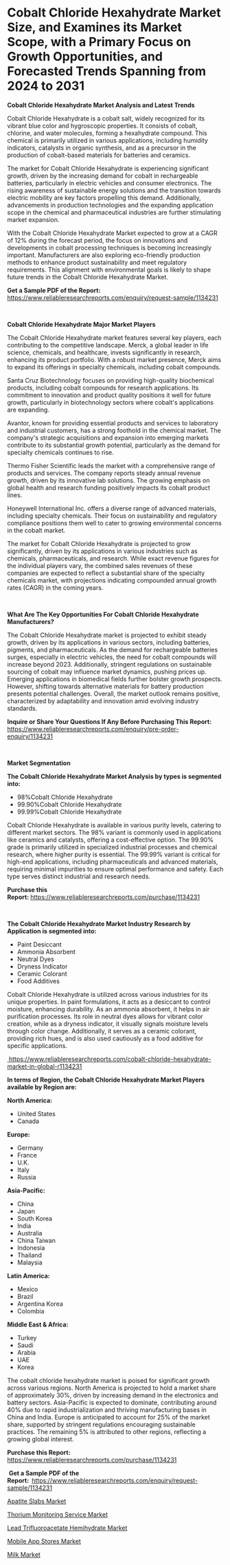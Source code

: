 <p><h1>Cobalt Chloride Hexahydrate Market Size, and Examines its Market Scope, with a Primary Focus on Growth Opportunities, and Forecasted Trends Spanning from 2024 to 2031</h1></p><p><strong>Cobalt Chloride Hexahydrate Market Analysis and Latest Trends</strong></p>
<p><p>Cobalt Chloride Hexahydrate is a cobalt salt, widely recognized for its vibrant blue color and hygroscopic properties. It consists of cobalt, chlorine, and water molecules, forming a hexahydrate compound. This chemical is primarily utilized in various applications, including humidity indicators, catalysts in organic synthesis, and as a precursor in the production of cobalt-based materials for batteries and ceramics.</p><p>The market for Cobalt Chloride Hexahydrate is experiencing significant growth, driven by the increasing demand for cobalt in rechargeable batteries, particularly in electric vehicles and consumer electronics. The rising awareness of sustainable energy solutions and the transition towards electric mobility are key factors propelling this demand. Additionally, advancements in production technologies and the expanding application scope in the chemical and pharmaceutical industries are further stimulating market expansion.</p><p>With the Cobalt Chloride Hexahydrate Market expected to grow at a CAGR of 12% during the forecast period, the focus on innovations and developments in cobalt processing techniques is becoming increasingly important. Manufacturers are also exploring eco-friendly production methods to enhance product sustainability and meet regulatory requirements. This alignment with environmental goals is likely to shape future trends in the Cobalt Chloride Hexahydrate Market.</p></p>
<p><strong>Get a Sample PDF of the Report:&nbsp;</strong> <a href="https://www.reliableresearchreports.com/enquiry/request-sample/1134231?utm_campaign=3&utm_medium=2&utm_source=Github&utm_content=ia&utm_term=08102024&utm_id=cobalt-chloride-hexahydrate">https://www.reliableresearchreports.com/enquiry/request-sample/1134231</a></p>
<p>&nbsp;</p>
<p><strong>Cobalt Chloride Hexahydrate Major Market Players</strong></p>
<p><p>The Cobalt Chloride Hexahydrate market features several key players, each contributing to the competitive landscape. Merck, a global leader in life science, chemicals, and healthcare, invests significantly in research, enhancing its product portfolio. With a robust market presence, Merck aims to expand its offerings in specialty chemicals, including cobalt compounds.</p><p>Santa Cruz Biotechnology focuses on providing high-quality biochemical products, including cobalt compounds for research applications. Its commitment to innovation and product quality positions it well for future growth, particularly in biotechnology sectors where cobalt's applications are expanding.</p><p>Avantor, known for providing essential products and services to laboratory and industrial customers, has a strong foothold in the chemical market. The company's strategic acquisitions and expansion into emerging markets contribute to its substantial growth potential, particularly as the demand for specialty chemicals continues to rise.</p><p>Thermo Fisher Scientific leads the market with a comprehensive range of products and services. The company reports steady annual revenue growth, driven by its innovative lab solutions. The growing emphasis on global health and research funding positively impacts its cobalt product lines.</p><p>Honeywell International Inc. offers a diverse range of advanced materials, including specialty chemicals. Their focus on sustainability and regulatory compliance positions them well to cater to growing environmental concerns in the cobalt market.</p><p>The market for Cobalt Chloride Hexahydrate is projected to grow significantly, driven by its applications in various industries such as chemicals, pharmaceuticals, and research. While exact revenue figures for the individual players vary, the combined sales revenues of these companies are expected to reflect a substantial share of the specialty chemicals market, with projections indicating compounded annual growth rates (CAGR) in the coming years.</p></p>
<p>&nbsp;</p>
<p><strong>What Are The Key Opportunities For Cobalt Chloride Hexahydrate Manufacturers?</strong></p>
<p><p>The Cobalt Chloride Hexahydrate market is projected to exhibit steady growth, driven by its applications in various sectors, including batteries, pigments, and pharmaceuticals. As the demand for rechargeable batteries surges, especially in electric vehicles, the need for cobalt compounds will increase beyond 2023. Additionally, stringent regulations on sustainable sourcing of cobalt may influence market dynamics, pushing prices up. Emerging applications in biomedical fields further bolster growth prospects. However, shifting towards alternative materials for battery production presents potential challenges. Overall, the market outlook remains positive, characterized by adaptability and innovation amid evolving industry standards.</p></p>
<p><strong>Inquire or Share Your Questions If Any Before Purchasing This Report:</strong> <a href="https://www.reliableresearchreports.com/enquiry/pre-order-enquiry/1134231?utm_campaign=3&utm_medium=2&utm_source=Github&utm_content=ia&utm_term=08102024&utm_id=cobalt-chloride-hexahydrate">https://www.reliableresearchreports.com/enquiry/pre-order-enquiry/1134231</a></p>
<p>&nbsp;</p>
<p><strong>Market Segmentation</strong></p>
<p><strong>The Cobalt Chloride Hexahydrate Market Analysis by types is segmented into:</strong></p>
<p><ul><li>98%Cobalt Chloride Hexahydrate</li><li>99.90%Cobalt Chloride Hexahydrate</li><li>99.99%Cobalt Chloride Hexahydrate</li></ul></p>
<p><p>Cobalt Chloride Hexahydrate is available in various purity levels, catering to different market sectors. The 98% variant is commonly used in applications like ceramics and catalysts, offering a cost-effective option. The 99.90% grade is primarily utilized in specialized industrial processes and chemical research, where higher purity is essential. The 99.99% variant is critical for high-end applications, including pharmaceuticals and advanced materials, requiring minimal impurities to ensure optimal performance and safety. Each type serves distinct industrial and research needs.</p></p>
<p><strong>Purchase this Report:&nbsp;</strong><a href="https://www.reliableresearchreports.com/purchase/1134231?utm_campaign=3&utm_medium=2&utm_source=Github&utm_content=ia&utm_term=08102024&utm_id=cobalt-chloride-hexahydrate">https://www.reliableresearchreports.com/purchase/1134231</a></p>
<p>&nbsp;</p>
<p><strong>The Cobalt Chloride Hexahydrate Market Industry Research by Application is segmented into:</strong></p>
<p><ul><li>Paint Desiccant</li><li>Ammonia Absorbent</li><li>Neutral Dyes</li><li>Dryness Indicator</li><li>Ceramic Colorant</li><li>Food Additives</li></ul></p>
<p><p>Cobalt Chloride Hexahydrate is utilized across various industries for its unique properties. In paint formulations, it acts as a desiccant to control moisture, enhancing durability. As an ammonia absorbent, it helps in air purification processes. Its role in neutral dyes allows for vibrant color creation, while as a dryness indicator, it visually signals moisture levels through color change. Additionally, it serves as a ceramic colorant, providing rich hues, and is also used cautiously as a food additive for specific applications.</p></p>
<p><a href="https://www.reliableresearchreports.com/cobalt-chloride-hexahydrate-market-in-global-r1134231?utm_campaign=3&utm_medium=2&utm_source=Github&utm_content=ia&utm_term=08102024&utm_id=cobalt-chloride-hexahydrate">&nbsp;https://www.reliableresearchreports.com/cobalt-chloride-hexahydrate-market-in-global-r1134231</a></p>
<p><strong>In terms of Region, the Cobalt Chloride Hexahydrate Market Players available by Region are:</strong></p>
<p>
    <p> <strong> North America: </strong>
        <ul>
            <li>United States</li>
            <li>Canada</li>
        </ul>
        </p> 
    <p> <strong> Europe: </strong>
        <ul>
            <li>Germany</li>
            <li>France</li>
            <li>U.K.</li>
            <li>Italy</li>
            <li>Russia</li>
        </ul>
        </p> 
    <p> <strong> Asia-Pacific: </strong>
        <ul>
            <li>China</li>
            <li>Japan</li>
            <li>South Korea</li>
            <li>India</li>
            <li>Australia</li>
            <li>China Taiwan</li>
            <li>Indonesia</li>
            <li>Thailand</li>
            <li>Malaysia</li>
        </ul>
        </p> 
    <p> <strong> Latin America: </strong>
        <ul>
            <li>Mexico</li>
            <li>Brazil</li>
            <li>Argentina Korea</li>
            <li>Colombia</li>
        </ul>
        </p> 
    <p> <strong> Middle East & Africa: </strong>
        <ul>
            <li>Turkey</li>
            <li>Saudi</li>
            <li>Arabia</li>
            <li>UAE</li>
            <li>Korea</li>
        </ul>
    </p>
    </p>
<p><p>The cobalt chloride hexahydrate market is poised for significant growth across various regions. North America is projected to hold a market share of approximately 30%, driven by increasing demand in the electronics and battery sectors. Asia-Pacific is expected to dominate, contributing around 40% due to rapid industrialization and thriving manufacturing bases in China and India. Europe is anticipated to account for 25% of the market share, supported by stringent regulations encouraging sustainable practices. The remaining 5% is attributed to other regions, reflecting a growing global interest.</p></p>
<p><strong>Purchase this Report: </strong><a href="https://www.reliableresearchreports.com/purchase/1134231?utm_campaign=3&utm_medium=2&utm_source=Github&utm_content=ia&utm_term=08102024&utm_id=cobalt-chloride-hexahydrate">https://www.reliableresearchreports.com/purchase/1134231</a></p>
<p>&nbsp;<strong>Get a Sample PDF of the Report:&nbsp;&nbsp;</strong><a href="https://www.reliableresearchreports.com/enquiry/request-sample/1134231?utm_campaign=3&utm_medium=2&utm_source=Github&utm_content=ia&utm_term=08102024&utm_id=cobalt-chloride-hexahydrate">https://www.reliableresearchreports.com/enquiry/request-sample/1134231</a></p>
<p><strong></strong></p>
<p><p><a href="https://github.com/mauripalmi/Market-Research-Report-List-5/blob/main/apatite-slabs-market.md?utm_campaign=3&utm_medium=2&utm_source=Github&utm_content=ia&utm_term=08102024&utm_id=cobalt-chloride-hexahydrate">Apatite Slabs Market</a></p><p><a href="https://issuu.com/reportprime-2/docs/thorium-monitoring-service-market-s_e6007632ab7a38?utm_campaign=3&utm_medium=2&utm_source=Github&utm_content=ia&utm_term=08102024&utm_id=cobalt-chloride-hexahydrate">Thorium Monitoring Service Market</a></p><p><a href="https://github.com/nicoletavirag/Market-Research-Report-List-5/blob/main/lead-trifluoroacetate-hemihydrate-market.md?utm_campaign=3&utm_medium=2&utm_source=Github&utm_content=ia&utm_term=08102024&utm_id=cobalt-chloride-hexahydrate">Lead Trifluoroacetate Hemihydrate Market</a></p><p><a href="https://www.linkedin.com/pulse/mobile-app-stores-market-size-share-growth-analysis-type-rqb3e?utm_campaign=3&utm_medium=2&utm_source=Github&utm_content=ia&utm_term=08102024&utm_id=cobalt-chloride-hexahydrate">Mobile App Stores Market</a></p><p><a href="https://www.linkedin.com/pulse/milk-industry-forecast-market-shifts-strategic-imperatives-tosfe?utm_campaign=3&utm_medium=2&utm_source=Github&utm_content=ia&utm_term=08102024&utm_id=cobalt-chloride-hexahydrate">Milk Market</a></p></p>